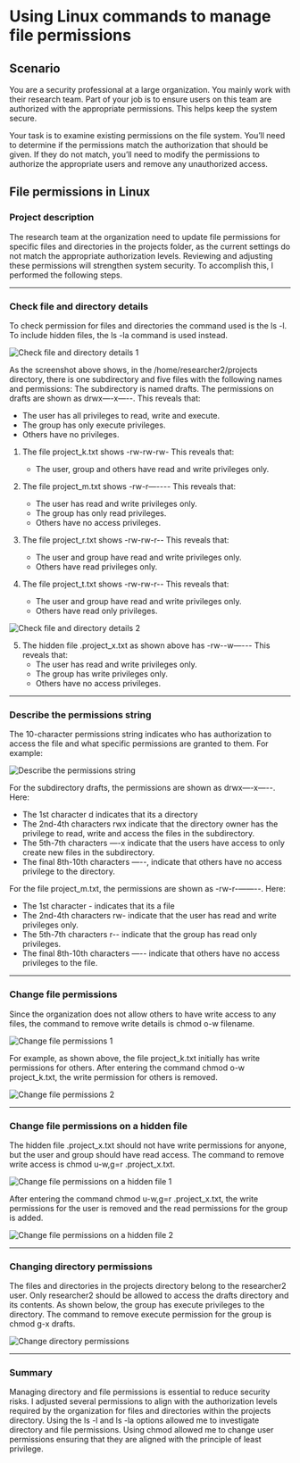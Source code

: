 # Using Linux commands to manage file permissions
## Scenario
You are a security professional at a large organization. You mainly work with their research team. Part of your job is to ensure users on this team are authorized with the appropriate permissions. This helps keep the system secure. 

Your task is to examine existing permissions on the file system. You’ll need to determine if the permissions match the authorization that should be given. If they do not match, you’ll need to modify the permissions to authorize the appropriate users and remove any unauthorized access.

## File permissions in Linux

### Project description
The research team at the organization need to update file permissions for specific files and directories in the projects  folder, as the current settings do not match the appropriate authorization levels. Reviewing and adjusting these permissions will strengthen system security. To accomplish this, I performed the following steps.

---

### Check file and directory details
To check permission for files and directories the command used is the ls -l. To include hidden files, the ls -la command is used instead.

![Check file and directory details 1](https://github.com/user-attachments/assets/1b858bbc-e87b-40db-9116-6a5cdc1493af)

As the screenshot above shows, in the /home/researcher2/projects directory, there is one subdirectory and five files with the following names and permissions: 
The subdirectory is named drafts. The permissions on drafts are shown as drwx—-x—--.
This reveals that:
- The user has all privileges to read, write and execute.
- The group has only execute privileges.
- Others have no privileges.

1. The file project_k.txt shows -rw-rw-rw-
This reveals that:
    - The user, group and others have read and write privileges only.

2. The file project_m.txt shows -rw-r—----
This reveals that:
    - The user has read and write privileges only.
    - The group has only read privileges.
    - Others have no access privileges.

3. The file project_r.txt shows -rw-rw-r--
This reveals that:
    - The user and group have read and write privileges only.
    - Others have read privileges only.

4. The file project_t.txt shows -rw-rw-r--
This reveals that:
    - The user and group have read and write privileges only.
    - Others have read only privileges.

![Check file and directory details 2](https://github.com/user-attachments/assets/6924141b-2937-4eb6-99a3-326170a49a94)

5. The hidden file .project_x.txt as shown above has -rw--w—---
This reveals that:
    - The user has read and write privileges only.
    - The group has write privileges only.
    - Others have no access privileges.

---

### Describe the permissions string
The 10-character permissions string indicates who has authorization to access the file and what specific permissions are granted to them. For example:

![Describe the permissions string](https://github.com/user-attachments/assets/64bc6a4d-934a-4552-9ae1-642166701163)

For the subdirectory drafts, the permissions are shown as drwx—-x—--. 
Here: 
- The 1st character d indicates that its a directory
- The 2nd-4th characters rwx indicate that the directory owner has the privilege to read, write and access the files in the subdirectory.
- The 5th-7th characters  —-x indicate that the users have access to only create new files in the subdirectory.
- The final 8th-10th characters —--, indicate that others have no access privilege to the directory.

For the file project_m.txt, the permissions are shown as -rw-r-——--. 
Here:
- The 1st character - indicates that its a file
- The 2nd-4th characters rw- indicate that the user has read and write privileges only.
- The 5th-7th characters r-- indicate that the group has read only privileges.
- The final 8th-10th characters —-- indicate that others have no access privileges to the file.

---

### Change file permissions
Since the organization does not allow others to have write access to any files, the command to remove write details is chmod o-w filename.

![Change file permissions 1](https://github.com/user-attachments/assets/d5d86a02-798e-4375-9066-3984a063e380)

For example, as shown above, the file project_k.txt initially has write permissions for others.
After entering the command chmod o-w project_k.txt, the write permission for others is removed.

![Change file permissions 2](https://github.com/user-attachments/assets/2315956c-3739-4cf3-8c35-6d024913e897)

---

### Change file permissions on a hidden file
The hidden file .project_x.txt should not have write permissions for anyone, but the user and group should have read access. The command to remove write access is chmod u-w,g=r .project_x.txt.

![Change file permissions on a hidden file 1](https://github.com/user-attachments/assets/2691e99b-bee3-469e-81f1-71f37b2cf6dd)

After entering the command chmod u-w,g=r .project_x.txt, the write permissions for the user is removed and the read permissions for the group is added.

![Change file permissions on a hidden file 2](https://github.com/user-attachments/assets/4fbbc848-61c8-43f8-9847-c7bf9ff7cf55)

---

### Changing directory permissions
The files and directories in the projects directory belong to the researcher2 user. Only researcher2 should be allowed to access the drafts directory and its contents. 
As shown below, the group has execute privileges to the directory. 
The command to remove execute permission for the group is chmod g-x drafts.

![Change directory permissions](https://github.com/user-attachments/assets/23c05999-df9c-4357-83df-ed7a6a0d38ae)

---

### Summary
Managing directory and file permissions is essential to reduce security risks. I adjusted several permissions to align with the authorization levels required by the organization for files and directories within the projects  directory.
Using the ls -l  and ls -la options allowed me to investigate directory and file permissions. Using chmod allowed me to change user permissions ensuring that they are aligned with the principle of least privilege.
